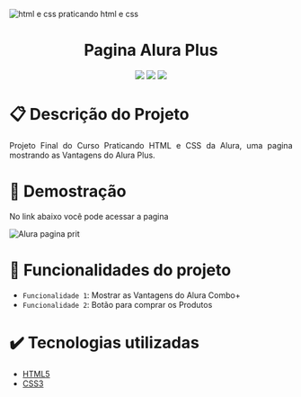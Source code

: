 ![html e css praticando html e css](https://user-images.githubusercontent.com/125808109/221028808-4d42d89c-9f52-4a56-8267-123a9117a34c.png)

<h1 align="center"> Pagina Alura Plus</h1>
<p align="center">
<img src="http://img.shields.io/static/v1?label=STATUS&message=CONCLUIDO&color=GREEN&style=for-the-badge"/>
<img src="https://img.shields.io/badge/-HTML5-E34F26?style=for-the-badge&logo=html5&logoColor=white"/>
<img src="https://img.shields.io/badge/-CSS3-1572B6?style=for-the-badge&logo=css3&logoColor=white"/>
</p>

# :clipboard: Descrição do Projeto

<p align="justify">Projeto Final do Curso Praticando HTML e CSS da Alura, uma pagina mostrando as Vantagens do Alura Plus. </p>

# :eyes: Demostração 
<p> No link abaixo você pode acessar a pagina</p>

![Alura pagina prit](https://user-images.githubusercontent.com/125808109/221027928-e3360a57-6293-4fcf-90a9-347f60cdf9ef.png)

# :hammer: Funcionalidades do projeto

- `Funcionalidade 1`: Mostrar as Vantagens do Alura Combo+
- `Funcionalidade 2`: Botão para comprar os Produtos

# :heavy_check_mark: Tecnologias utilizadas

<ul>
  <li><a href="https://www.w3schools.com/html/default.asp" target="_blank">HTML5</a></li>
  <li><a href="https://www.w3schools.com/css/default.asp" target="_blank">CSS3</a></li>
</ul>

